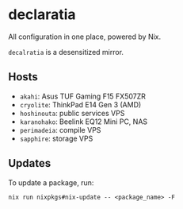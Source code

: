 # declaratia

All configuration in one place, powered by Nix.

`decalratia` is a desensitized mirror.

## Hosts

- `akahi`: Asus TUF Gaming F15 FX507ZR
- `cryolite`: ThinkPad E14 Gen 3 (AMD)
- `hoshinouta`: public services VPS
- `karanohako`: Beelink EQ12 Mini PC, NAS
- `perimadeia`: compile VPS
- `sapphire`: storage VPS

## Updates

To update a package, run:

```
nix run nixpkgs#nix-update -- <package_name> -F
```
